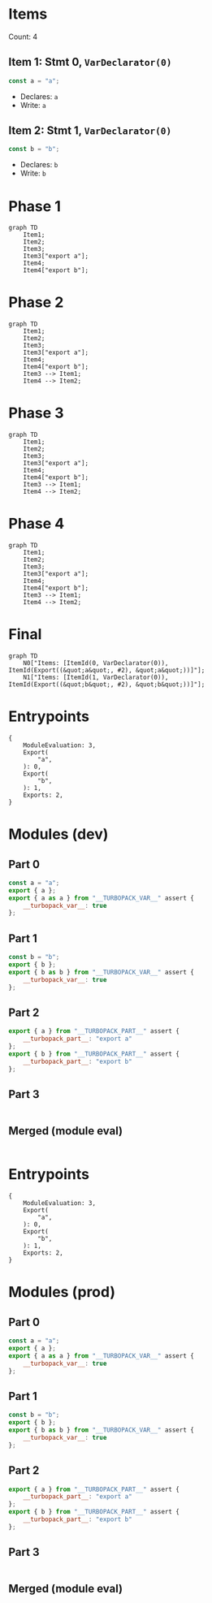 # Items

Count: 4

## Item 1: Stmt 0, `VarDeclarator(0)`

```js
const a = "a";

```

- Declares: `a`
- Write: `a`

## Item 2: Stmt 1, `VarDeclarator(0)`

```js
const b = "b";

```

- Declares: `b`
- Write: `b`

# Phase 1
```mermaid
graph TD
    Item1;
    Item2;
    Item3;
    Item3["export a"];
    Item4;
    Item4["export b"];
```
# Phase 2
```mermaid
graph TD
    Item1;
    Item2;
    Item3;
    Item3["export a"];
    Item4;
    Item4["export b"];
    Item3 --> Item1;
    Item4 --> Item2;
```
# Phase 3
```mermaid
graph TD
    Item1;
    Item2;
    Item3;
    Item3["export a"];
    Item4;
    Item4["export b"];
    Item3 --> Item1;
    Item4 --> Item2;
```
# Phase 4
```mermaid
graph TD
    Item1;
    Item2;
    Item3;
    Item3["export a"];
    Item4;
    Item4["export b"];
    Item3 --> Item1;
    Item4 --> Item2;
```
# Final
```mermaid
graph TD
    N0["Items: [ItemId(0, VarDeclarator(0)), ItemId(Export((&quot;a&quot;, #2), &quot;a&quot;))]"];
    N1["Items: [ItemId(1, VarDeclarator(0)), ItemId(Export((&quot;b&quot;, #2), &quot;b&quot;))]"];
```
# Entrypoints

```
{
    ModuleEvaluation: 3,
    Export(
        "a",
    ): 0,
    Export(
        "b",
    ): 1,
    Exports: 2,
}
```


# Modules (dev)
## Part 0
```js
const a = "a";
export { a };
export { a as a } from "__TURBOPACK_VAR__" assert {
    __turbopack_var__: true
};

```
## Part 1
```js
const b = "b";
export { b };
export { b as b } from "__TURBOPACK_VAR__" assert {
    __turbopack_var__: true
};

```
## Part 2
```js
export { a } from "__TURBOPACK_PART__" assert {
    __turbopack_part__: "export a"
};
export { b } from "__TURBOPACK_PART__" assert {
    __turbopack_part__: "export b"
};

```
## Part 3
```js

```
## Merged (module eval)
```js

```
# Entrypoints

```
{
    ModuleEvaluation: 3,
    Export(
        "a",
    ): 0,
    Export(
        "b",
    ): 1,
    Exports: 2,
}
```


# Modules (prod)
## Part 0
```js
const a = "a";
export { a };
export { a as a } from "__TURBOPACK_VAR__" assert {
    __turbopack_var__: true
};

```
## Part 1
```js
const b = "b";
export { b };
export { b as b } from "__TURBOPACK_VAR__" assert {
    __turbopack_var__: true
};

```
## Part 2
```js
export { a } from "__TURBOPACK_PART__" assert {
    __turbopack_part__: "export a"
};
export { b } from "__TURBOPACK_PART__" assert {
    __turbopack_part__: "export b"
};

```
## Part 3
```js

```
## Merged (module eval)
```js

```
